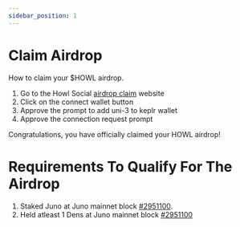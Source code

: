 ```yaml
---
sidebar_position: 1
---
```


# Claim Airdrop

How to claim your $HOWL airdrop.

  1) Go to the Howl Social [airdrop claim](https://testnet-claim.howl.social) website     
  2) Click on the connect wallet button
  3) Approve the prompt to add uni-3 to keplr wallet
  4) Approve the connection request prompt
  
  Congratulations, you have officially claimed your HOWL airdrop!
  
  
  # Requirements To Qualify For The Airdrop
  
  1) Staked Juno at Juno mainnet block [#2951100](https://www.mintscan.io/juno/blocks/2951100).
  2) Held atleast 1 Dens at Juno mainnet block [#2951100](https://www.mintscan.io/juno/blocks/2951100)
  
  
  


